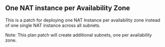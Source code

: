 ## One NAT instance per Availability Zone

This is a patch for deploying one NAT Instance per availability zone instead of
one single NAT instance across all subnets.

Note: This plan patch will create additional subnets, one per availability zone.

